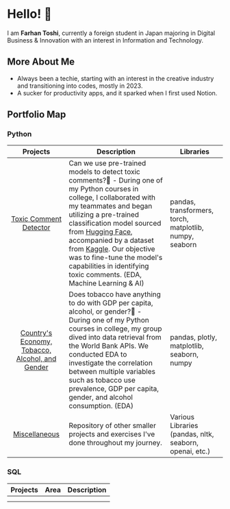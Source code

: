 # Hello! 👋

I am **Farhan Toshi**, currently a foreign student in Japan majoring in Digital Business & Innovation with an interest in Information and Technology.

## More About Me
- Always been a techie, starting with an interest in the creative industry and transitioning into codes, mostly in 2023.
- A sucker for productivity apps, and it sparked when I first used Notion.

## Portfolio Map
### Python
| Projects | Description | Libraries |
| :------: | ----------- | --------- |
| [Toxic Comment Detector](https://github.com/farhantoshi/toxic_comment_group2) | Can we use pre-trained models to detect toxic comments?🔞 - During one of my Python courses in college, I collaborated with my teammates and began utilizing a pre-trained classification model sourced from [Hugging Face](https://huggingface.co/martin-ha/toxic-comment-model), accompanied by a dataset from [Kaggle](https://www.kaggle.com/datasets/reihanenamdari/youtube-toxicity-data). Our objective was to fine-tune the model's capabilities in identifying toxic comments. (EDA, Machine Learning & AI) | pandas, transformers, torch, matplotlib, numpy, seaborn |
| [Country's Economy, Tobacco, Alcohol, and Gender](https://github.com/farhantoshi/F23-Python-Presentation) | Does tobacco have anything to do with GDP per capita, alcohol, or gender?🚬 - During one of my Python courses in college, my group dived into data retrieval from the World Bank APIs. We conducted EDA to investigate the correlation between multiple variables such as tobacco use prevalence, GDP per capita, gender, and alcohol consumption. (EDA) | pandas, plotly, matplotlib, seaborn, numpy |
| [Miscellaneous](https://github.com/farhantoshi/misc._projects/tree/main/Python)| Repository of other smaller projects and exercises I've done throughout my journey.  | Various Libraries (pandas, nltk, seaborn, openai, etc.) |

### SQL
| Projects | Area | Description |
| :------: | ---- | ----------- |
| | |
| | |
